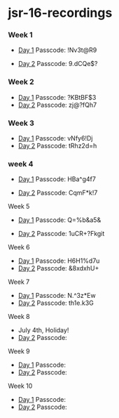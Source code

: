 # jsr-16-recordings

### Week 1

- [Day 1](https://generalassembly.zoom.us/rec/share/qEYODkl7Aav0kaKZVRzSz5a2M_qa1IcgApZ1VCMUf-mfFFeKZvTGgPJK3DHbxvnB.P8IsXnPR6q7oKVuH) Passcode: !Nv3t@R9

- [Day 2](https://generalassembly.zoom.us/rec/share/svzTASA2bxijMAqleYmgT1XC8ooEv9HgiCUm3fP_6e4ZsgK7t_R-3eq5vDHK2T9B.bJiseYuUz_K--BkG) Passcode: 9.dCQe$?

### Week 2

- [Day 1](https://generalassembly.zoom.us/rec/share/sqz2nbhNeYOLRIGA6-fnFjYbedPDJtAdUrlJ8ybHeArUrybZwEoKQW6JN6QKNV-3.nz_rWomz5h0rtYmp) Passcode: ?KBtBF$3
- [Day 2](https://generalassembly.zoom.us/rec/share/H3pOQKdx60quZng-JqQHlhD9nhZlYr-aIw4t3a6sxXtyLPlkqGsj5lfJZkTSVFX8.DHRjh0X1oZJpjv4V) Passcode: zj@?fQh7

### Week 3

- [Day 1](https://generalassembly.zoom.us/rec/share/lprDMzv7gWS9Oz9GhjQIXYtAm2cPB3zUzsPC01OmbYEf_jFQx5wX6NA9OGd7NCBR.kTozu9p8qKZxkgry) Passcode: vNfy6!Dj
- [Day 2](https://generalassembly.zoom.us/rec/share/QgQc6XOS4fbJdyKWQttUu90TiT_rqs08VbwhVJoDCbC-lBDIlnT6aaDLMRRytXAw.py6DojviBrf7pSXH) Passcode: tRhz2d=h

### week 4

- [Day 1](https://generalassembly.zoom.us/rec/share/4uj4CozAI3iSFXjdXga5ogdvpd9cKE5CY4WAA0gSA6fYb1kEcHWb5DEb6x1HHtnG.p3dxsClqpJx09vlK) Passcode: HBa^g4f7

- [Day 2](https://generalassembly.zoom.us/rec/share/PE45pBjbZ0slT_4jMmISPCU-mMzbV2T9XE_Z5cL5zk1p-HFEbkDKJaGDvMU6XPhS.oi1f9Ys-yVR2Vnr9) Passcode: CqmF*k!7

Week 5

- [Day 1](https://generalassembly.zoom.us/rec/share/qhSYnIVWo0dgCuRzisyfgUWCexrvbVGQg0jpqUOl7od03Idx7VjyeuGXHgZa0FQ-.K-o3Gj7BLsolHh67) Passcode: Q=%b&a5&

- [Day 2](https://generalassembly.zoom.us/rec/share/7dit7gq3HEnN1V0KXHPML4JGCVnRB_wQXD772wBiLOIGj8Ml0Ghaf95jS8ma0VXd._lbOPQCqNz9HGQJ1) Passcode: 1uCR+?Fkgit

Week 6

- [Day 1](https://generalassembly.zoom.us/rec/share/IyVnTFE9XvjoQGXaC1xZ5G_LIar6armaav-B9UJkqjhYQlkex9lmgskLzSX03eUV.F0dW8oIf62mKNBnL) Passcode: H6H1%d7u
- [Day 2](https://generalassembly.zoom.us/rec/share/vFi9S3gBDNqx-I7WTDzy_DAloN_Ecmac8LkkB1NXvFLZV8aQPB20V7vLYPGcECSF.o7rXqUSIYoCrlsM1) Passcode: &8xdxhU+

Week 7

- [Day 1](https://generalassembly.zoom.us/rec/share/sJzNHcALF7GJZ2t0e7CchLn0379psGiPv2QqU_K0gJ7ry2OCPQG2ilxGC3dkVmg.QiIYyyDwyClmqWUj) Passcode: N.^3z*Ew
- [Day 2](https://generalassembly.zoom.us/rec/share/v9BLhmV2fZklFvyF_s5THO65WQwxhTX36tHYx8lJgT3_1iFIiLC8-Q1eQeK-nC2h.ecGk_WcYbYbI0ZXs) Passcode: th1e.k3G

Week 8

- July 4th, Holiday!
- [Day 2]() Passcode:

Week 9

- [Day 1]() Passcode:
- [Day 2]() Passcode:

Week 10

- [Day 1]() Passcode:
- [Day 2]() Passcode:
